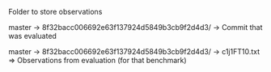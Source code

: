 Folder to store observations

master -> 8f32bacc006692e63f137924d5849b3cb9f2d4d3/ -> Commit that was evaluated

master -> 8f32bacc006692e63f137924d5849b3cb9f2d4d3/ -> c1j1FT10.txt => Observations from evaluation (for that benchmark)
